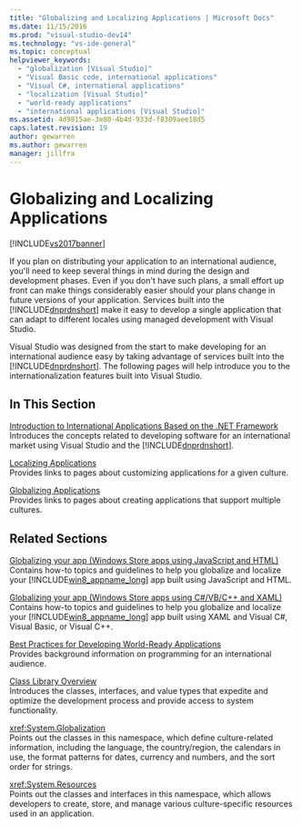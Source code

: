 ```yaml
---
title: "Globalizing and Localizing Applications | Microsoft Docs"
ms.date: 11/15/2016
ms.prod: "visual-studio-dev14"
ms.technology: "vs-ide-general"
ms.topic: conceptual
helpviewer_keywords: 
  - "globalization [Visual Studio]"
  - "Visual Basic code, international applications"
  - "Visual C#, international applications"
  - "localization [Visual Studio]"
  - "world-ready applications"
  - "international applications [Visual Studio]"
ms.assetid: 4d9815ae-3e80-4b4d-933d-f8309aee18d5
caps.latest.revision: 19
author: gewarren
ms.author: gewarren
manager: jillfra
---
```

# Globalizing and Localizing Applications
[!INCLUDE[vs2017banner](../includes/vs2017banner.md)]

If you plan on distributing your application to an international audience, you'll need to keep several things in mind during the design and development phases. Even if you don't have such plans, a small effort up front can make things considerably easier should your plans change in future versions of your application. Services built into the [!INCLUDE[dnprdnshort](../includes/dnprdnshort-md.md)] make it easy to develop a single application that can adapt to different locales using managed development with Visual Studio.  
  
 Visual Studio was designed from the start to make developing for an international audience easy by taking advantage of services built into the [!INCLUDE[dnprdnshort](../includes/dnprdnshort-md.md)]. The following pages will help introduce you to the internationalization features built into Visual Studio.  
  
## In This Section  
 [Introduction to International Applications Based on the .NET Framework](../ide/introduction-to-international-applications-based-on-the-dotnet-framework.md)  
 Introduces the concepts related to developing software for an international market using Visual Studio and the [!INCLUDE[dnprdnshort](../includes/dnprdnshort-md.md)].  
  
 [Localizing Applications](../ide/localizing-applications.md)  
 Provides links to pages about customizing applications for a given culture.  
  
 [Globalizing Applications](../ide/globalizing-applications.md)  
 Provides links to pages about creating applications that support multiple cultures.  
  
## Related Sections  
 [Globalizing your app (Windows Store apps using JavaScript and HTML)](http://go.microsoft.com/fwlink/?LinkId=258266)  
 Contains how-to topics and guidelines to help you globalize and localize your [!INCLUDE[win8_appname_long](../includes/win8-appname-long-md.md)] app built using JavaScript and HTML.  
  
 [Globalizing your app (Windows Store apps using C#/VB/C++ and XAML)](http://go.microsoft.com/fwlink/?LinkId=258267)  
 Contains how-to topics and guidelines to help you globalize and localize your [!INCLUDE[win8_appname_long](../includes/win8-appname-long-md.md)] app built using XAML and Visual C#, Visual Basic, or Visual C++.  
  
 [Best Practices for Developing World-Ready Applications](https://msdn.microsoft.com/library/f08169c7-aad8-4ec3-9a21-9ebd3b89986c)  
 Provides background information on programming for an international audience.  
  
 [Class Library Overview](https://msdn.microsoft.com/library/7e4c5921-955d-4b06-8709-101873acf157)  
 Introduces the classes, interfaces, and value types that expedite and optimize the development process and provide access to system functionality.  
  
 <xref:System.Globalization>  
 Points out the classes in this namespace, which define culture-related information, including the language, the country/region, the calendars in use, the format patterns for dates, currency and numbers, and the sort order for strings.  
  
 <xref:System.Resources>  
 Points out the classes and interfaces in this namespace, which allows developers to create, store, and manage various culture-specific resources used in an application.
